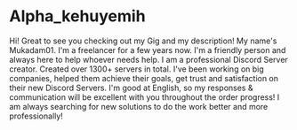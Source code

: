 # Alpha_kehuyemih
Hi! Great to see you checking out my Gig and my description! My name's Mukadam01. I'm a freelancer for a few years now. I'm a friendly person and always here to help whoever needs help. I am a professional Discord Server creator. Created over 1300+ servers in total. I've been working on big companies, helped them achieve their goals, get trust and satisfaction on their new Discord Servers. I'm good at English, so my responses &amp; communication will be excellent with you throughout the order progress! I am always searching for new solutions to do the work better and more professionally!
